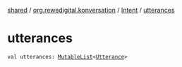 [shared](../../index.md) / [org.rewedigital.konversation](../index.md) / [Intent](index.md) / [utterances](./utterances.md)

# utterances

`val utterances: `[`MutableList`](https://kotlinlang.org/api/latest/jvm/stdlib/kotlin.collections/-mutable-list/index.html)`<`[`Utterance`](../-utterance/index.md)`>`